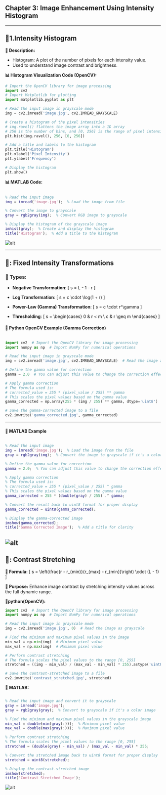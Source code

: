
## Chapter 3: Image Enhancement Using Intensity Histogram

---

## 🔸1.Intensity Histogram

**📖 Description:**

- Histogram: A plot of the number of pixels for each intensity value.
- Used to understand image contrast and brightness.


**📊 Histogram Visualization Code (OpenCV):**
```python
# Import the OpenCV library for image processing
import cv2  
# Import Matplotlib for plotting
import matplotlib.pyplot as plt  

# Read the input image in grayscale mode
img = cv2.imread('image.jpg', cv2.IMREAD_GRAYSCALE)

# Create a histogram of the pixel intensities
# img.ravel() flattens the image array into a 1D array
# 256 is the number of bins, and [0, 256] is the range of pixel intensity values
plt.hist(img.ravel(), 256, [0, 256])

# Add a title and labels to the histogram
plt.title('Histogram')
plt.xlabel('Pixel Intensity')
plt.ylabel('Frequency')

# Display the histogram
plt.show()
```

**📊 MATLAB Code:**
```matlab

% Read the input image
img = imread('image.jpg');  % Load the image from file

% Convert the image to grayscale
gray = rgb2gray(img);  % Convert RGB image to grayscale

% Display the histogram of the grayscale image
imhist(gray);  % Create and display the histogram
title('Histogram');  % Add a title to the histogram

```
![alt](photo/Low-Contrast-Image.png)

---

## 🔸: Fixed Intensity Transformations

### 📘 Types:

- **Negative Transformation**:
  \[ s = L - 1 - r \]

- **Log Transformation**:
  \[ s = c \cdot \log(1 + r) \]

- **Power-Law (Gamma) Transformation**:
  \[ s = c \cdot r^\gamma \]

- **Thresholding**:
  \[ s =
  \begin{cases}
  0 & r < m \\
  c & r \geq m
  \end{cases}
  \]

#### 🐍 Python OpenCV Example (Gamma Correction)

```python

import cv2  # Import the OpenCV library for image processing
import numpy as np  # Import NumPy for numerical operations

# Read the input image in grayscale mode
img = cv2.imread('image.jpg', cv2.IMREAD_GRAYSCALE)  # Read the image as grayscale

# Define the gamma value for correction
gamma = 2.0  # You can adjust this value to change the correction effect

# Apply gamma correction
# The formula used is:
# corrected_value = 255 * (pixel_value / 255) ** gamma
# This scales the pixel values based on the gamma value
gamma_corrected = np.array(255 * (img / 255) ** gamma, dtype='uint8')

# Save the gamma-corrected image to a file
cv2.imwrite('gamma_corrected.jpg', gamma_corrected)

```
---
#### 🧠 MATLAB Example
```matlab

% Read the input image
img = imread('image.jpg');  % Load the image from the file
gray = rgb2gray(img);  % Convert the image to grayscale if it's a color image

% Define the gamma value for correction
gamma = 2.0;  % You can adjust this value to change the correction effect

% Apply gamma correction
% The formula used is:
% corrected_value = 255 * (pixel_value / 255) ^ gamma
% This scales the pixel values based on the gamma value
gamma_corrected = 255 * (double(gray) / 255) .^ gamma;

% Convert the result back to uint8 format for proper display
gamma_corrected = uint8(gamma_corrected);

% Display the gamma-corrected image
imshow(gamma_corrected);
title('Gamma Corrected Image');  % Add a title for clarity
```
![alt](photo/gamma_correction.png)
---

## 🔸: Contrast Stretching

**🧮 Formula:**
\[ s = \left(\frac{r - r_{min}}{r_{max} - r_{min}}\right) \cdot (L - 1) \]

**📌 Purpose:** Enhance image contrast by stretching intensity values across the full dynamic range.

**🧪python(OpenCV):**
```python
import cv2  # Import the OpenCV library for image processing
import numpy as np  # Import NumPy for numerical operations

# Read the input image in grayscale mode
img = cv2.imread('image.jpg', 0)  # Read the image as grayscale

# Find the minimum and maximum pixel values in the image
min_val = np.min(img)  # Minimum pixel value
max_val = np.max(img)  # Maximum pixel value

# Perform contrast stretching
# The formula scales the pixel values to the range [0, 255]
stretched = ((img - min_val) / (max_val - min_val) * 255).astype('uint8')

# Save the contrast-stretched image to a file
cv2.imwrite('contrast_stretched.jpg', stretched)
```

**🧪 MATLAB:**
```matlab

% Read the input image and convert it to grayscale
gray = imread('image.jpg');
gray = rgb2gray(gray);  % Convert to grayscale if it's a color image

% Find the minimum and maximum pixel values in the grayscale image
min_val = double(min(gray(:)));  % Minimum pixel value
max_val = double(max(gray(:)));  % Maximum pixel value

% Perform contrast stretching
% The formula scales the pixel values to the range [0, 255]
stretched = (double(gray) - min_val) / (max_val - min_val) * 255;

% Convert the stretched image back to uint8 format for proper display
stretched = uint8(stretched);

% Display the contrast-stretched image
imshow(stretched);
title('Contrast Stretched Image');

```
![alt](photo/Contrast%20Stretching.png)